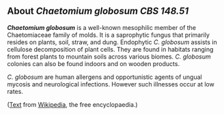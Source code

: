About *Chaetomium globosum CBS 148.51* 
--------------------------------------



***Chaetomium globosum*** is a well-known mesophilic member of the
Chaetomiaceae family of molds. It is a saprophytic fungus that primarily
resides on plants, soil, straw, and dung. Endophytic *C. globosum*
assists in cellulose decomposition of plant cells. They are found in
habitats ranging from forest plants to mountain soils across various
biomes. *C. globosum* colonies can also be found indoors and on wooden
products.

*C. globosum* are human allergens and opportunistic agents of ungual
mycosis and neurological infections. However such illnesses occur at low
rates.

([Text](http://en.wikipedia.org/wiki/Chaetomium_globosum) from
[Wikipedia](http://en.wikipedia.org/), the free encyclopaedia.)
